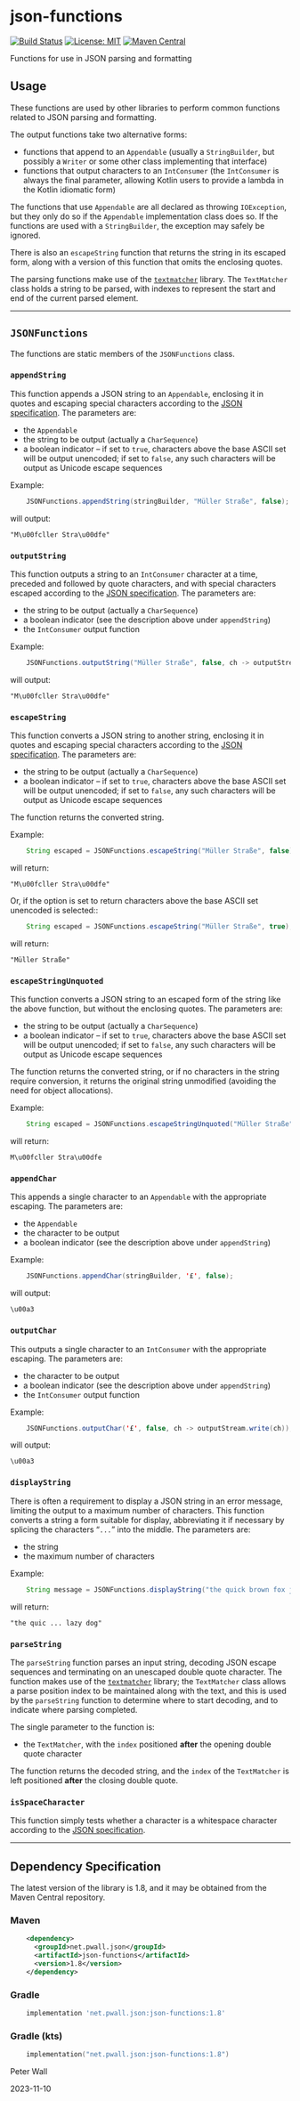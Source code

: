 # json-functions

[![Build Status](https://travis-ci.com/pwall567/json-functions.svg?branch=main)](https://app.travis-ci.com/github/pwall567/json-functions)
[![License: MIT](https://img.shields.io/badge/License-MIT-yellow.svg)](https://opensource.org/licenses/MIT)
[![Maven Central](https://img.shields.io/maven-central/v/net.pwall.json/json-functions?label=Maven%20Central)](https://search.maven.org/search?q=g:%22net.pwall.json%22%20AND%20a:%22json-functions%22)

Functions for use in JSON parsing and formatting

## Usage

These functions are used by other libraries to perform common functions related to JSON parsing and formatting.

The output functions take two alternative forms:

- functions that append to an `Appendable` (usually a `StringBuilder`, but possibly a `Writer` or some other class
  implementing that interface)
- functions that output characters to an `IntConsumer` (the `IntConsumer` is always the final parameter, allowing Kotlin
  users to provide a lambda in the Kotlin idiomatic form)

The functions that use `Appendable` are all declared as throwing `IOException`, but they only do so if the `Appendable`
implementation class does so.
If the functions are used with a `StringBuilder`, the exception may safely be ignored.

There is also an `escapeString` function that returns the string in its escaped form, along with a version of this
function that omits the enclosing quotes.

The parsing functions make use of the [`textmatcher`](https://github.com/pwall567/textmatcher) library.
The `TextMatcher` class holds a string to be parsed, with indexes to represent the start and end of the current parsed
element.

---

## `JSONFunctions`

The functions are static members of the `JSONFunctions` class.

### `appendString`

This function appends a JSON string to an `Appendable`, enclosing it in quotes and escaping special characters
according to the [JSON specification](https://www.rfc-editor.org/rfc/rfc8259.html#section-7).
The parameters are:
- the `Appendable`
- the string to be output (actually a `CharSequence`)
- a boolean indicator &ndash; if set to `true`, characters above the base ASCII set will be output unencoded; if set to
  `false`, any such characters will be output as Unicode escape sequences

Example:
```java
    JSONFunctions.appendString(stringBuilder, "Müller Straße", false);
```
will output:
```
"M\u00fcller Stra\u00dfe"
```

### `outputString`

This function outputs a string to an `IntConsumer` character at a time, preceded and followed by quote characters, and
with special characters escaped according to the
[JSON specification](https://www.rfc-editor.org/rfc/rfc8259.html#section-7).
The parameters are:
- the string to be output (actually a `CharSequence`)
- a boolean indicator (see the description above under `appendString`)
- the `IntConsumer` output function

Example:
```java
    JSONFunctions.outputString("Müller Straße", false, ch -> outputStream.write(ch));
```
will output:
```
"M\u00fcller Stra\u00dfe"
```

### `escapeString`

This function converts a JSON string to another string, enclosing it in quotes and escaping special characters
according to the [JSON specification](https://www.rfc-editor.org/rfc/rfc8259.html#section-7).
The parameters are:
- the string to be output (actually a `CharSequence`)
- a boolean indicator &ndash; if set to `true`, characters above the base ASCII set will be output unencoded; if set to
  `false`, any such characters will be output as Unicode escape sequences

The function returns the converted string.

Example:
```java
    String escaped = JSONFunctions.escapeString("Müller Straße", false);
```
will return:
```
"M\u00fcller Stra\u00dfe"
```
Or, if the option is set to return characters above the base ASCII set unencoded is selected::
```java
    String escaped = JSONFunctions.escapeString("Müller Straße", true);
```
will return:
```
"Müller Straße"
```

### `escapeStringUnquoted`

This function converts a JSON string to an escaped form of the string like the above function, but without the enclosing
quotes.
The parameters are:
- the string to be output (actually a `CharSequence`)
- a boolean indicator &ndash; if set to `true`, characters above the base ASCII set will be output unencoded; if set to
  `false`, any such characters will be output as Unicode escape sequences

The function returns the converted string, or if no characters in the string require conversion, it returns the original
string unmodified (avoiding the need for object allocations).

Example:
```java
    String escaped = JSONFunctions.escapeStringUnquoted("Müller Straße", false);
```
will return:
```
M\u00fcller Stra\u00dfe
```

### `appendChar`

This appends a single character to an `Appendable` with the appropriate escaping.
The parameters are:
- the `Appendable`
- the character to be output
- a boolean indicator (see the description above under `appendString`)

Example:
```java
    JSONFunctions.appendChar(stringBuilder, '£', false);
```
will output:
```
\u00a3
```

### `outputChar`

This outputs a single character to an `IntConsumer` with the appropriate escaping.
The parameters are:
- the character to be output
- a boolean indicator (see the description above under `appendString`)
- the `IntConsumer` output function

Example:
```java
    JSONFunctions.outputChar('£', false, ch -> outputStream.write(ch));
```
will output:
```
\u00a3
```

### `displayString`

There is often a requirement to display a JSON string in an error message, limiting the output to a maximum number of
characters.
This function converts a string a form suitable for display, abbreviating it if necessary by splicing the characters
&ldquo;` ... `&rdquo; into the middle.
The parameters are:
- the string
- the maximum number of characters 

Example:
```java
    String message = JSONFunctions.displayString("the quick brown fox jumps over the lazy dog", 21);
```
will return:
```
"the quic ... lazy dog"
```

### `parseString`

The `parseString` function parses an input string, decoding JSON escape sequences and terminating on an unescaped double
quote character.
The function makes use of the [`textmatcher`](https://github.com/pwall567/textmatcher) library; the `TextMatcher` class
allows a parse position index to be maintained along with the text, and this is used by the `parseString` function to
determine where to start decoding, and to indicate where parsing completed.

The single parameter to the function is:
- the `TextMatcher`, with the `index` positioned **after** the opening double quote character

The function returns the decoded string, and the `index` of the `TextMatcher` is left positioned **after** the closing
double quote.

### `isSpaceCharacter`

This function simply tests whether a character is a whitespace character according to the
[JSON specification](https://www.rfc-editor.org/rfc/rfc8259.html#section-2).

---

## Dependency Specification

The latest version of the library is 1.8, and it may be obtained from the Maven Central repository.

### Maven
```xml
    <dependency>
      <groupId>net.pwall.json</groupId>
      <artifactId>json-functions</artifactId>
      <version>1.8</version>
    </dependency>
```
### Gradle
```groovy
    implementation 'net.pwall.json:json-functions:1.8'
```
### Gradle (kts)
```kotlin
    implementation("net.pwall.json:json-functions:1.8")
```

Peter Wall

2023-11-10
